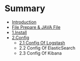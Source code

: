 # Summary

* [Introduction](README.md)
* [File Prepare & JAVA File](chapter1.md)
* [1.Install](install.md)
* [2.Config](Config.md)
   * [2.1 Config Of Logstash](config_of_logstash.md)
   * 2.2 Config Of ElasticSearch
   * 2.3 Config Of Kibana

